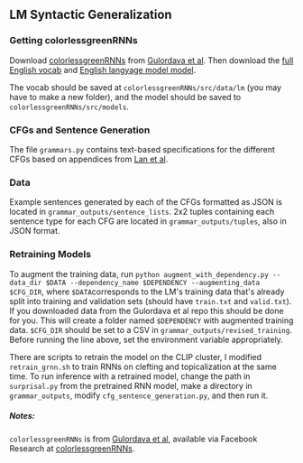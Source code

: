 ## LM Syntactic Generalization

### Getting colorlessgreenRNNs

Download [colorlessgreenRNNs](https://github.com/facebookresearch/colorlessgreenRNNs/) from [Gulordava et al](https://aclanthology.org/N18-1108/). Then download the [full English vocab](https://dl.fbaipublicfiles.com/colorless-green-rnns/training-data/English/vocab.txt) and [English langyage model model](https://dl.fbaipublicfiles.com/colorless-green-rnns/best-models/English/hidden650_batch128_dropout0.2_lr20.0.pt).

The vocab should be saved at `colorlessgreenRNNs/src/data/lm` (you may have to make a new folder), and the model should be saved to `colorlessgreenRNNs/src/models`.

### CFGs and Sentence Generation

The file `grammars.py` contains text-based specifications for the different CFGs based on appendices from [Lan et al](https://lingbuzz.net/lingbuzz/006829).

### Data

Example sentences generated by each of the CFGs formatted as JSON is located in `grammar_outputs/sentence_lists`. 2x2 tuples containing each sentence type for each CFG are located in `grammar_outputs/tuples`, also in JSON format.

### Retraining Models

To augment the training data, run `python augment_with_dependency.py --data_dir $DATA --dependency_name $DEPENDENCY --augmenting_data $CFG_DIR`, where `$DATA`corresponds to the LM's training data that's already split into training and validation sets (should have `train.txt` and `valid.txt`). If you downloaded data from the Gulordava et al repo this should be done for you. This will create a folder named `$DEPENDENCY` with augmented training data. `$CFG_DIR` should be set to a CSV in `grammar_outputs/revised_training`. Before running the line above, set the environment variable appropriately.

There are scripts to retrain the model on the CLIP cluster, I modified `retrain_grnn.sh` to train RNNs on clefting and topicalization at the same time. To run inference with a retrained model, change the path in `surprisal.py` from the pretrained RNN model, make a directory in `grammar_outputs`, modify `cfg_sentence_generation.py`, and then run it.

##### Notes:

`colorlessgreenRNNs` is from [Gulordava et al](https://aclanthology.org/N18-1108/), available via Facebook Research at [colorlessgreenRNNs](https://github.com/facebookresearch/colorlessgreenRNNs/).

